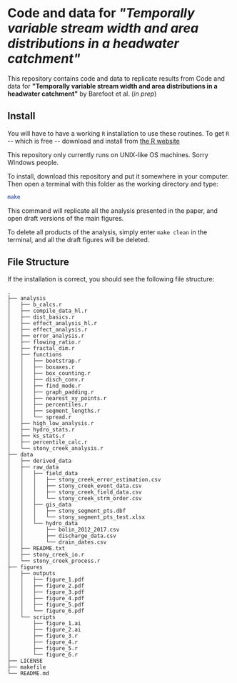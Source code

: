 # Code and data for _"Temporally variable stream width and area distributions in a headwater catchment"_

This repository contains code and data to replicate results from Code and data for **"Temporally variable stream width and area distributions in a headwater catchment"** by Barefoot et al. (_in prep_)

## Install

You will have to have a working `R` installation to use these routines. To get `R` -- which is free -- download and install from [the R website](https://www.r-project.org/)

This repository only currently runs on UNIX-like OS machines. Sorry Windows people.

To install, download this repository and put it somewhere in your computer. Then open a terminal with this folder as the working directory and type:
```bash
make
```

This command will replicate all the analysis presented in the paper, and open draft versions of the main figures.

To delete all products of the analysis, simply enter `make clean` in the terminal, and all the draft figures will be deleted.

## File Structure

If the installation is correct, you should see the following file structure:

```
.
├── analysis
│   ├── b_calcs.r
│   ├── compile_data_hl.r
│   ├── dist_basics.r
│   ├── effect_analysis_hl.r
│   ├── effect_analysis.r
│   ├── error_analysis.r
│   ├── flowing_ratio.r
│   ├── fractal_dim.r
│   ├── functions
│   │   ├── bootstrap.r
│   │   ├── boxaxes.r
│   │   ├── box_counting.r
│   │   ├── disch_conv.r
│   │   ├── find_mode.r
│   │   ├── graph_padding.r
│   │   ├── nearest_xy_points.r
│   │   ├── percentiles.r
│   │   ├── segment_lengths.r
│   │   └── spread.r
│   ├── high_low_analysis.r
│   ├── hydro_stats.r
│   ├── ks_stats.r
│   ├── percentile_calc.r
│   └── stony_creek_analysis.r
├── data
│   ├── derived_data
│   ├── raw_data
│   │   ├── field_data
│   │   │   ├── stony_creek_error_estimation.csv
│   │   │   ├── stony_creek_event_data.csv
│   │   │   ├── stony_creek_field_data.csv
│   │   │   └── stony_creek_strm_order.csv
│   │   ├── gis_data
│   │   │   ├── stony_segment_pts.dbf
│   │   │   └── stony_segment_pts_test.xlsx
│   │   └── hydro_data
│   │       ├── bolin_2012_2017.csv
│   │       ├── discharge_data.csv
│   │       └── drain_dates.csv
│   ├── README.txt
│   ├── stony_creek_io.r
│   └── stony_creek_process.r
├── figures
│   ├── outputs
│   │   ├── figure_1.pdf
│   │   ├── figure_2.pdf
│   │   ├── figure_3.pdf
│   │   ├── figure_4.pdf
│   │   ├── figure_5.pdf
│   │   └── figure_6.pdf
│   └── scripts
│       ├── figure_1.ai
│       ├── figure_2.ai
│       ├── figure_3.r
│       ├── figure_4.r
│       ├── figure_5.r
│       └── figure_6.r
├── LICENSE
├── makefile
└── README.md

```
